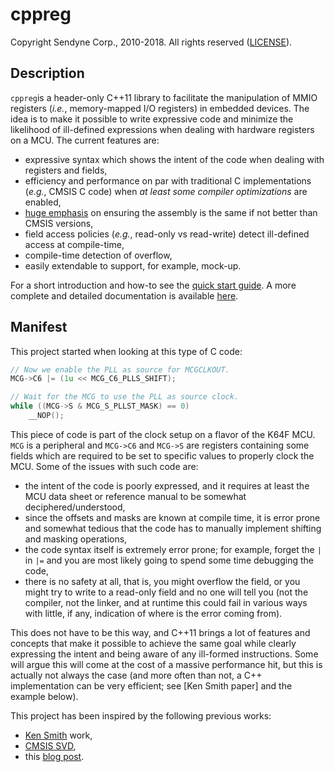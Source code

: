 # cppreg #
Copyright Sendyne Corp., 2010-2018. All rights reserved ([LICENSE](LICENSE)).


## Description ##
`cppreg`is a header-only C++11 library to facilitate the manipulation of MMIO registers (*i.e.*, memory-mapped I/O registers) in embedded devices. The idea is to make it possible to write expressive code and minimize the likelihood of ill-defined expressions when dealing with hardware registers on a MCU. The current features are:

* expressive syntax which shows the intent of the code when dealing with registers and fields,
* efficiency and performance on par with traditional C implementations (*e.g.*, CMSIS C code) when *at least some compiler optimizations* are enabled,
* [huge emphasis](Performance.md) on ensuring the assembly is the same if not better than CMSIS versions,
* field access policies (*e.g.*, read-only vs read-write) detect ill-defined access at compile-time,
* compile-time detection of overflow,
* easily extendable to support, for example, mock-up.

For a short introduction and how-to see the [quick start guide](QuickStart.md). A more complete and detailed documentation is available [here](API.md).


## Manifest ##
This project started when looking at this type of C code:

```c
// Now we enable the PLL as source for MCGCLKOUT.
MCG->C6 |= (1u << MCG_C6_PLLS_SHIFT);

// Wait for the MCG to use the PLL as source clock.
while ((MCG->S & MCG_S_PLLST_MASK) == 0)
    __NOP();
```

This piece of code is part of the clock setup on a flavor of the K64F MCU. `MCG` is a peripheral and `MCG->C6` and `MCG->S` are registers containing some fields which are required to be set to specific values to properly clock the MCU. Some of the issues with such code are:

* the intent of the code is poorly expressed, and it requires at least the MCU data sheet or reference manual to be somewhat deciphered/understood,
* since the offsets and masks are known at compile time, it is error prone and somewhat tedious that the code has to manually implement shifting and masking operations,
* the code syntax itself is extremely error prone; for example, forget the `|` in `|=` and you are most likely going to spend some time debugging the code,
* there is no safety at all, that is, you might overflow the field, or you might try to write to a read-only field and no one will tell you (not the compiler, not the linker, and at runtime this could fail in various ways with little, if any, indication of where is the error coming from).

This does not have to be this way, and C++11 brings a lot of features and concepts that make it possible to achieve the same goal while clearly expressing the intent and being aware of any ill-formed instructions. Some will argue this will come at the cost of a massive performance hit, but this is actually not always the case (and more often than not, a C++ implementation can be very efficient; see [Ken Smith paper] and the example below).

This project has been inspired by the following previous works:

* [Ken Smith] work,
* [CMSIS SVD],
* this [blog post](http://blog.salkinium.com/typesafe-register-access-in-c++/).


[Ken Smith]: https://github.com/kensmith/cppmmio
[CMSIS SVD]: https://github.com/posborne/cmsis-svd
